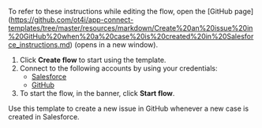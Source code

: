 To refer to these instructions while editing the flow, open the [GitHub page]
(https://github.com/ot4i/app-connect-templates/tree/master/resources/markdown/Create%20an%20issue%20in%20GitHub%20when%20a%20case%20is%20created%20in%20Salesforce_instructions.md) (opens in a new window).

1. Click **Create flow** to start using the template.
2. Connect to the following accounts by using your credentials:
   - [Salesforce](https://www.ibm.com/docs/en/app-connect/containers_cd?topic=apps-salesforce)
   - [GitHub](https://www.ibm.com/docs/en/app-connect/containers_cd?topic=apps-github) 
3. To start the flow, in the banner, click **Start flow**.


Use this template to create a new issue in GitHub whenever a new case is created in Salesforce.


